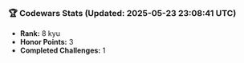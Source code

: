 ### 🏆 Codewars Stats (Updated: 2025-05-23 23:08:41 UTC)

- **Rank:** 8 kyu
- **Honor Points:** 3
- **Completed Challenges:** 1

